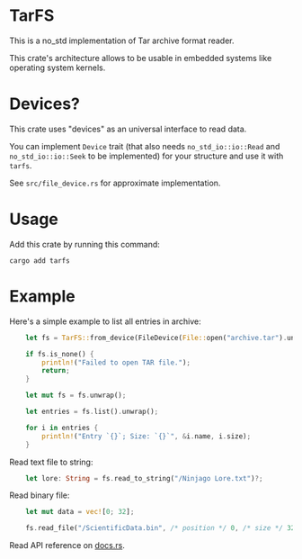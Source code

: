 # TarFS

This is a no_std implementation of Tar archive format reader.

This crate's architecture allows to be usable in embedded systems like operating system kernels.

# Devices?

This crate uses "devices" as an universal interface to read data.

You can implement `Device` trait (that also needs `no_std_io::io::Read` and `no_std_io::io::Seek` to be implemented) for your structure and use it with `tarfs`.

See `src/file_device.rs` for approximate implementation.

# Usage

Add this crate by running this command:

```
cargo add tarfs
```

# Example

Here's a simple example to list all entries in archive:

```rust
    let fs = TarFS::from_device(FileDevice(File::open("archive.tar").unwrap()));

    if fs.is_none() {
        println!("Failed to open TAR file.");
        return;
    }

    let mut fs = fs.unwrap();

    let entries = fs.list().unwrap();

    for i in entries {
        println!("Entry `{}`; Size: `{}`", &i.name, i.size);
    }
```

Read text file to string:
```rust
    let lore: String = fs.read_to_string("/Ninjago Lore.txt")?;
```

Read binary file:
```rust
    let mut data = vec![0; 32];

    fs.read_file("/ScientificData.bin", /* position */ 0, /* size */ 32, &mut data)?;
```

Read API reference on [docs.rs](https://docs.rs/tarfs/latest/tarfs/).